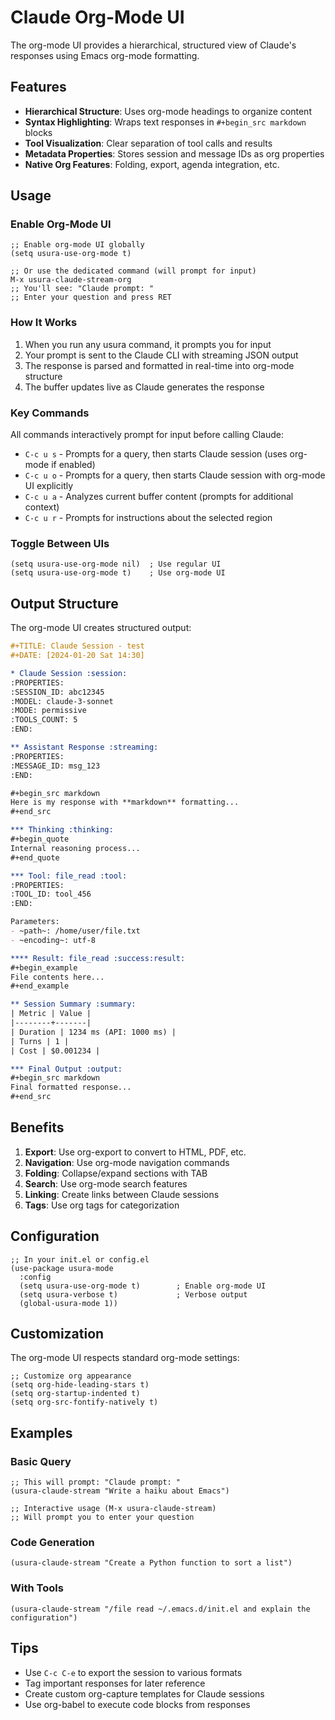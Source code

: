 # Claude Org-Mode UI

The org-mode UI provides a hierarchical, structured view of Claude's responses using Emacs org-mode formatting.

## Features

- **Hierarchical Structure**: Uses org-mode headings to organize content
- **Syntax Highlighting**: Wraps text responses in `#+begin_src markdown` blocks
- **Tool Visualization**: Clear separation of tool calls and results
- **Metadata Properties**: Stores session and message IDs as org properties
- **Native Org Features**: Folding, export, agenda integration, etc.

## Usage

### Enable Org-Mode UI

```elisp
;; Enable org-mode UI globally
(setq usura-use-org-mode t)

;; Or use the dedicated command (will prompt for input)
M-x usura-claude-stream-org
;; You'll see: "Claude prompt: " 
;; Enter your question and press RET
```

### How It Works

1. When you run any usura command, it prompts you for input
2. Your prompt is sent to the Claude CLI with streaming JSON output
3. The response is parsed and formatted in real-time into org-mode structure
4. The buffer updates live as Claude generates the response

### Key Commands

All commands interactively prompt for input before calling Claude:

- `C-c u s` - Prompts for a query, then starts Claude session (uses org-mode if enabled)
- `C-c u o` - Prompts for a query, then starts Claude session with org-mode UI explicitly
- `C-c u a` - Analyzes current buffer content (prompts for additional context)
- `C-c u r` - Prompts for instructions about the selected region

### Toggle Between UIs

```elisp
(setq usura-use-org-mode nil)  ; Use regular UI
(setq usura-use-org-mode t)    ; Use org-mode UI
```

## Output Structure

The org-mode UI creates structured output:

```org
#+TITLE: Claude Session - test
#+DATE: [2024-01-20 Sat 14:30]

* Claude Session :session:
:PROPERTIES:
:SESSION_ID: abc12345
:MODEL: claude-3-sonnet
:MODE: permissive
:TOOLS_COUNT: 5
:END:

** Assistant Response :streaming:
:PROPERTIES:
:MESSAGE_ID: msg_123
:END:

#+begin_src markdown
Here is my response with **markdown** formatting...
#+end_src

*** Thinking :thinking:
#+begin_quote
Internal reasoning process...
#+end_quote

*** Tool: file_read :tool:
:PROPERTIES:
:TOOL_ID: tool_456
:END:

Parameters:
- ~path~: /home/user/file.txt
- ~encoding~: utf-8

**** Result: file_read :success:result:
#+begin_example
File contents here...
#+end_example

** Session Summary :summary:
| Metric | Value |
|--------+-------|
| Duration | 1234 ms (API: 1000 ms) |
| Turns | 1 |
| Cost | $0.001234 |

*** Final Output :output:
#+begin_src markdown
Final formatted response...
#+end_src
```

## Benefits

1. **Export**: Use org-export to convert to HTML, PDF, etc.
2. **Navigation**: Use org-mode navigation commands
3. **Folding**: Collapse/expand sections with TAB
4. **Search**: Use org-mode search features
5. **Linking**: Create links between Claude sessions
6. **Tags**: Use org tags for categorization

## Configuration

```elisp
;; In your init.el or config.el
(use-package usura-mode
  :config
  (setq usura-use-org-mode t)        ; Enable org-mode UI
  (setq usura-verbose t)             ; Verbose output
  (global-usura-mode 1))
```

## Customization

The org-mode UI respects standard org-mode settings:

```elisp
;; Customize org appearance
(setq org-hide-leading-stars t)
(setq org-startup-indented t)
(setq org-src-fontify-natively t)
```

## Examples

### Basic Query
```elisp
;; This will prompt: "Claude prompt: "
(usura-claude-stream "Write a haiku about Emacs")

;; Interactive usage (M-x usura-claude-stream)
;; Will prompt you to enter your question
```

### Code Generation
```elisp
(usura-claude-stream "Create a Python function to sort a list")
```

### With Tools
```elisp
(usura-claude-stream "/file read ~/.emacs.d/init.el and explain the configuration")
```

## Tips

- Use `C-c C-e` to export the session to various formats
- Tag important responses for later reference
- Create custom org-capture templates for Claude sessions
- Use org-babel to execute code blocks from responses